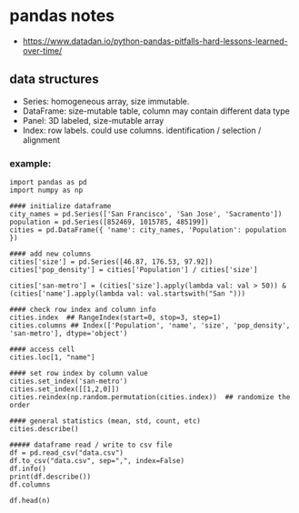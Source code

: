 # pandas notes
* https://www.datadan.io/python-pandas-pitfalls-hard-lessons-learned-over-time/

## data structures
* Series: homogeneous array, size immutable.
* DataFrame: size-mutable table, column may contain different data type
* Panel: 3D labeled, size-mutable array
* Index: row labels. could use columns. identification / selection / alignment

### example:
```
import pandas as pd
import numpy as np

#### initialize dataframe
city_names = pd.Series(['San Francisco', 'San Jose', 'Sacramento'])
population = pd.Series([852469, 1015785, 485199])
cities = pd.DataFrame({ 'name': city_names, 'Population': population })

#### add new columns
cities['size'] = pd.Series([46.87, 176.53, 97.92])
cities['pop_density'] = cities['Population'] / cities['size']

cities['san-metro'] = (cities['size'].apply(lambda val: val > 50)) & (cities['name'].apply(lambda val: val.startswith("San ")))

#### check row index and column info
cities.index  ## RangeIndex(start=0, stop=3, step=1)
cities.columns ## Index(['Population', 'name', 'size', 'pop_density', 'san-metro'], dtype='object')

#### access cell
cities.loc[1, "name"]

#### set row index by column value
cities.set_index('san-metro')
cities.set_index([[1,2,0]])
cities.reindex(np.random.permutation(cities.index))  ## randomize the order

#### general statistics (mean, std, count, etc)
cities.describe()

##### dataframe read / write to csv file
df = pd.read_csv("data.csv")
df.to_csv("data.csv", sep=",", index=False)
df.info()
print(df.describe())
df.columns

df.head(n)
```
